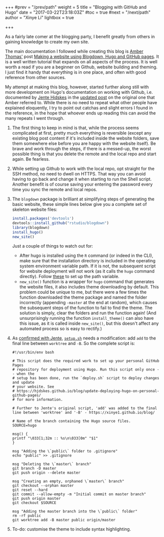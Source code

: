 +++
#prev = "/prev/path"
weight = 5
title = "Blogging with GitHub and Hugo"
date = "2017-03-22T23:18:03Z"
#toc = true
#next = "/next/path"
author = "Xinye Li"
lightbox = true

+++


As a fairly late comer at the blogging party, I benefit greatly from others in gaining knowledge to create my own site.

The main documentation I followed while creating this blog is [Amber Thomas'](https://proquestionasker.github.io/) post [Making a website using Blogdown, Hugo and GitHub pages](https://proquestionasker.github.io/blog/Making_Site/). It is a well written tutorial that expands on all aspects of the process. It is well worth a read if you are a beginner on Github, website building and theming. I just find it handy that everything is in one place, and often with good reference from other sources.

My attempt at making this blog, however, started further along still with more development on Hugo's documentation on working with Github, i.e. documented by [Jente Hidskes](https://hjdskes.github.io/) in the [updated post](https://hjdskes.github.io/blog/update-deploying-hugo-on-personal-gh-pages/) on the original one that Amber referred to. While there is no need to repeat what other people have explained eloquently, I try to point out catchas and slight errors I found in the reference, in the hope that whoever ends up reading this can avoid the many repeats I went through.

1. The first thing to keep in mind is that, while the process seems complicated at first, pretty much everything is reversible (except any existing blog post content if it's included inside the website folders, save them somewhere else before you are happy with the website itself). Be brave and work through the steps, if there is a messed-up, the worst possible thing is that you delete the remote and the local repo and start again. Be fearless.

2. While setting up Github to work with the local repo, opt straight for the SSH method, no need to dwell on HTTPS. That way you can avoid having to go back and change it when starting to run the Shell script. Another benefit is of course saving your entering the password every time you sync the remote and local repos.

3. The `blogdown` package is brilliant at simplifying steps of generating the basic website, these simple lines below give you a complete set of skeleton website files:
	```R
	install.packages('devtools')
	devtools::install_github("rstudio/blogdown")
	library(blogdown)
	install_hugo()
	new_site()
	```
	Just a couple of things to watch out for:
	* After hugo is installed using the `R` command (or indeed in the CLI), make sure that the installation directory is included in the operating system environment variable path. If it is not, the subsequent script for website deployment will not work (as it calls the `hugo` command directly). Follow [these](https://www.schrodinger.com/kb/1842) to set up the path variable.
	* `new_site()` function is a wrapper for `hugo` command that generates the website files, it also includes theme downloading by default. This problem could be unique to me, but there were a few times the function downloaded the theme package and named the folder incorrectly (appending `-master`  at the end at random), which causes the subsequent steps of the function to fail to find the theme. The solution is simply, clear the folders and run the function again! (And unsurprisingly running the function `install_theme()` can also have this issue, as it is called inside `new_site()`, but this doesn't affect any automated process so is easy to rectify.)

4. As [confirmed with Jente](https://github.com/Hjdskes/hjdskes.github.io/pull/1), [`setup.sh`](https://hjdskes.github.io/blog/update-deploying-hugo-on-personal-gh-pages/) needs a modification: add `add` to the final line between `worktree` and `-B`. So the complete script is:
	```shell
	#!/usr/bin/env bash

	# This script does the required work to set up your personal GitHub Pages
	# repository for deployment using Hugo. Run this script only once -- when the
	# setup has been done, run the `deploy.sh` script to deploy changes and update
	# your website. See
	# https://hjdskes.github.io/blog/update-deploying-hugo-on-personal-github-pages/
	# for more information.

	# Further to Jente's original script, 'add' was added to the final line between 'worktree' and '-B' - https://xinye1.github.io/blog/

	# Name of the branch containing the Hugo source files.
	SOURCE=hugo

	msg() {
	printf "\033[1;32m :: %s\n\033[0m" "$1"
	}

	msg "Adding the \`public\` folder to .gitignore"
	echo "public" >> .gitignore

	msg "Deleting the \`master\` branch"
	git branch -D master
	git push origin --delete master

	msg "Creating an empty, orphaned \`master\` branch"
	git checkout --orphan master
	git reset --hard
	git commit --allow-empty -m "Initial commit on master branch"
	git push origin master
	git checkout $SOURCE

	msg "Adding the master branch into the \`public\` folder"
	rm -rf public
	git worktree add -B master public origin/master
	```
5. To-do: customise the theme to include syntax highlighting​.